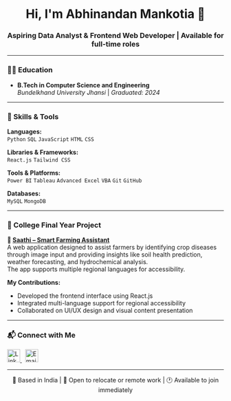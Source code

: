 <h1 align="center">Hi, I'm Abhinandan Mankotia 👋</h1>
<h3 align="center">Aspiring Data Analyst & Frontend Web Developer | Available for full-time roles</h3>

---

### 👨‍🎓 Education

- **B.Tech in Computer Science and Engineering**  
  *Bundelkhand University Jhansi* | *Graduated: 2024*

---

### 💼 Skills & Tools

**Languages:**  
`Python` `SQL` `JavaScript` `HTML` `CSS`

**Libraries & Frameworks:**  
`React.js` `Tailwind CSS` 

**Tools & Platforms:**  
`Power BI` `Tableau` `Advanced Excel` `VBA` `Git` `GitHub`

**Databases:**  
`MySQL` `MongoDB`

---

### 🚀 College Final Year Project

**🔗 [Saathi – Smart Farming Assistant](https://saathi-2.vercel.app/)**  
A web application designed to assist farmers by identifying crop diseases through image input and providing insights like soil health prediction, weather forecasting, and hydrochemical analysis.  
The app supports multiple regional languages for accessibility.

**My Contributions:**  
- Developed the frontend interface using React.js  
- Integrated multi-language support for regional accessibility  
- Collaborated on UI/UX design and visual content presentation

---

### 📬 Connect with Me

<p align="left">
  <a href="https://www.linkedin.com/in/abhinandan-mankotia" target="_blank">
    <img src="https://cdn-icons-png.flaticon.com/512/174/174857.png" alt="LinkedIn" width="30" />
  </a>
  &nbsp;
  <a href="mailto:rabhinandan03@gmail.com">
    <img src="https://cdn-icons-png.flaticon.com/512/732/732200.png" alt="Email" width="30" />
  </a>
</p>

---

<p align="center">
  📍 Based in India | 💼 Open to relocate or remote work | 🕐 Available to join immediately
</p>
